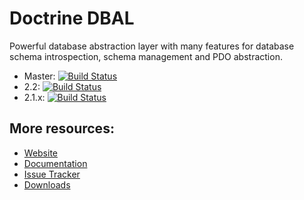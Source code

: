 # Doctrine DBAL

Powerful database abstraction layer with many features for database schema introspection, schema management and PDO abstraction.

* Master: [![Build Status](https://secure.travis-ci.org/doctrine/dbal.png?branch=master)](http://travis-ci.org/doctrine/dbal)
* 2.2: [![Build Status](https://secure.travis-ci.org/doctrine/dbal.png?branch=2.2)](http://travis-ci.org/doctrine/dbal)
* 2.1.x: [![Build Status](https://secure.travis-ci.org/doctrine/dbal.png?branch=2.1.x)](http://travis-ci.org/doctrine/dbal)

## More resources:

* [Website](http://www.doctrine-project.org)
* [Documentation](http://www.doctrine-project.org/projects/dbal/current/docs/en)
* [Issue Tracker](http://www.doctrine-project.org/jira/browse/DBAL)
* [Downloads](http://github.com/doctrine/dbal/downloads)
